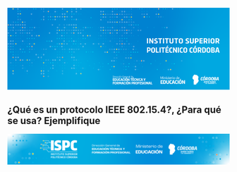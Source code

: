 ![logo](/assets/BannerISPC.png)


## ¿Qué es un protocolo IEEE 802.15.4?, ¿Para qué se usa? Ejemplifique


![final](/assets/Curso%20ISPC%20final.png)
